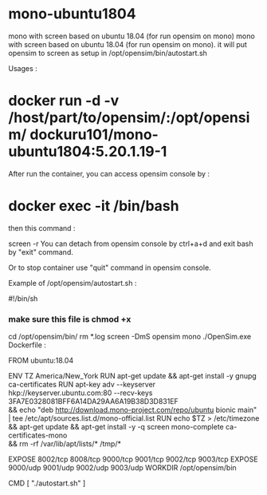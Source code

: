 # mono-ubuntu1804
mono with screen based on ubuntu 18.04 (for run opensim on mono)
mono with screen based on ubuntu 18.04 (for run opensim on mono). it will put opensim to screen as setup in /opt/opensim/bin/autostart.sh

Usages :

# docker run -d -v /host/part/to/opensim/:/opt/opensim/  dockuru101/mono-ubuntu1804:5.20.1.19-1 
After run the container, you can access opensim console by :

 # docker exec -it  /bin/bash 
then this command :

 screen -r
You can detach from opensim console by ctrl+a+d and exit bash by "exit" command.

Or to stop container use "quit" command in opensim console.

Example of /opt/opensim/autostart.sh :

#!/bin/sh
### make sure this file is chmod +x 
cd /opt/opensim/bin/
rm *.log
screen -DmS opensim mono ./OpenSim.exe 
Dockerfile :

FROM ubuntu:18.04

ENV TZ America/New_York
RUN apt-get update && apt-get install -y gnupg ca-certificates
RUN apt-key adv --keyserver hkp://keyserver.ubuntu.com:80 --recv-keys 3FA7E0328081BFF6A14DA29AA6A19B38D3D831EF \
    && echo "deb http://download.mono-project.com/repo/ubuntu bionic main" | tee /etc/apt/sources.list.d/mono-official.list
RUN echo $TZ > /etc/timezone && apt-get update && apt-get install -y -q screen mono-complete ca-certificates-mono  \
           && rm -rf /var/lib/apt/lists/* /tmp/*

EXPOSE 8002/tcp 8008/tcp 9000/tcp 9001/tcp 9002/tcp 9003/tcp
EXPOSE 9000/udp 9001/udp 9002/udp 9003/udp
WORKDIR /opt/opensim/bin

CMD [ "./autostart.sh" ]
